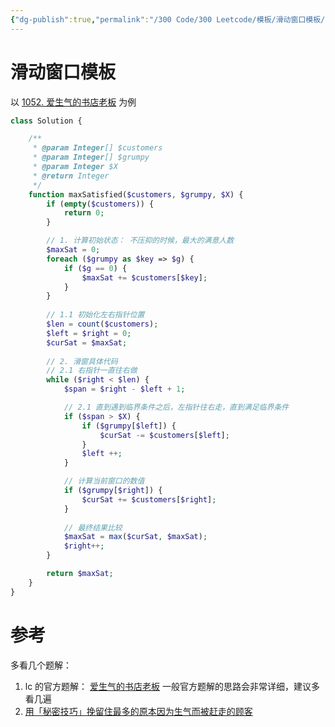 ```yaml
---
{"dg-publish":true,"permalink":"/300 Code/300 Leetcode/模板/滑动窗口模板/","noteIcon":"","created":"2021-03-06T18:32:23+08:00","updated":"2024-01-31T23:39:42+08:00"}
---
```



# 滑动窗口模板

以 [1052. 爱生气的书店老板](https://leetcode-cn.com/problems/grumpy-bookstore-owner/) 为例

``` php
class Solution {

    /**
     * @param Integer[] $customers
     * @param Integer[] $grumpy
     * @param Integer $X
     * @return Integer
     */
    function maxSatisfied($customers, $grumpy, $X) {
        if (empty($customers)) {
            return 0;
        }

        // 1. 计算初始状态： 不压抑的时候，最大的满意人数
        $maxSat = 0;
        foreach ($grumpy as $key => $g) {
            if ($g == 0) {
                $maxSat += $customers[$key];
            }
        }
		
		// 1.1 初始化左右指针位置
        $len = count($customers);
        $left = $right = 0;
        $curSat = $maxSat;
		
        // 2. 滑窗具体代码
        // 2.1 右指针一直往右做
        while ($right < $len) {
            $span = $right - $left + 1;

            // 2.1 直到遇到临界条件之后，左指针往右走，直到满足临界条件
            if ($span > $X) {
                if ($grumpy[$left]) {
                    $curSat -= $customers[$left];
                }
                $left ++;
            }

            // 计算当前窗口的数值
            if ($grumpy[$right]) {
                $curSat += $customers[$right];
            }
			
            // 最终结果比较
            $maxSat = max($curSat, $maxSat);
            $right++;
        }

        return $maxSat;
    }
}
```

# 参考

多看几个题解：
1. lc 的官方题解： [爱生气的书店老板](https://leetcode-cn.com/problems/grumpy-bookstore-owner/solution/ai-sheng-qi-de-shu-dian-lao-ban-by-leetc-dloq/)
一般官方题解的思路会非常详细，建议多看几遍
2. [用「秘密技巧」挽留住最多的原本因为生气而被赶走的顾客](https://leetcode-cn.com/problems/grumpy-bookstore-owner/solution/yong-mi-mi-ji-qiao-wan-liu-zhu-zui-duo-d-py41/)